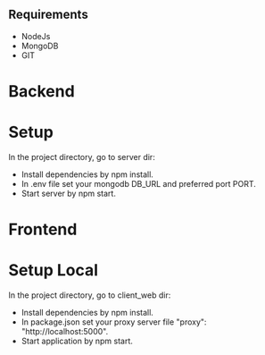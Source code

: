 ## Requirements
* NodeJs
* MongoDB
* GIT

# Backend

# Setup

In the project directory, go to server dir:

- Install dependencies by npm install.
- In .env file set your mongodb DB_URL and preferred port PORT.
- Start server by npm start.

# Frontend

# Setup Local

In the project directory, go to client_web dir:

* Install dependencies by npm install.
* In package.json set your proxy server file "proxy": "http://localhost:5000".
* Start application by npm start.